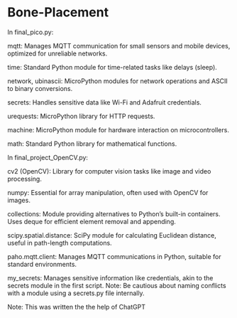 # Bone-Placement
In final_pico.py:

mqtt: Manages MQTT communication for small sensors and mobile devices, optimized for unreliable networks.

time: Standard Python module for time-related tasks like delays (sleep).

network, ubinascii: MicroPython modules for network operations and ASCII to binary conversions.

secrets: Handles sensitive data like Wi-Fi and Adafruit credentials.

urequests: MicroPython library for HTTP requests.

machine: MicroPython module for hardware interaction on microcontrollers.

math: Standard Python library for mathematical functions.




In final_project_OpenCV.py:

cv2 (OpenCV): Library for computer vision tasks like image and video processing.

numpy: Essential for array manipulation, often used with OpenCV for images.

collections: Module providing alternatives to Python’s built-in containers. Uses deque for efficient element removal and appending.

scipy.spatial.distance: SciPy module for calculating Euclidean distance, useful in path-length computations.

paho.mqtt.client: Manages MQTT communications in Python, suitable for standard environments.

my_secrets: Manages sensitive information like credentials, akin to the secrets module in the first script. Note: Be cautious about naming conflicts with a module using a secrets.py file internally.


Note: This was written the the help of ChatGPT

